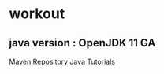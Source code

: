 # workout

## java version : OpenJDK 11 GA

[Maven Repository](https://mvnrepository.com/)
[Java Tutorials](https://docs.oracle.com/javase/tutorial/java/nutsandbolts/index.html)